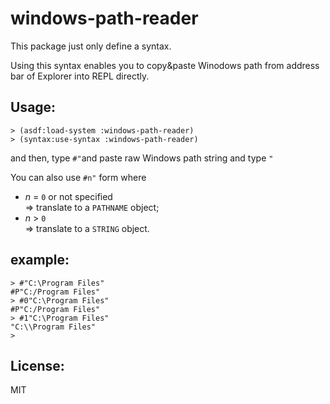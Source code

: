 # windows-path-reader

This package just only define a syntax.

Using this syntax enables you to copy&paste Winodows path from address bar of Explorer into REPL directly.

## Usage:

	> (asdf:load-system :windows-path-reader)
	> (syntax:use-syntax :windows-path-reader)

and then, type `#"`and paste raw Windows path string and type `"`

You can also use `#n"` form where

* *n* = `0` or not specified  
	=> translate to a `PATHNAME` object;
* *n* > `0`  
	=> translate to a `STRING` object.

## example:

    > #"C:\Program Files"
    #P"C:/Program Files"
    > #0"C:\Program Files"
    #P"C:/Program Files"
    > #1"C:\Program Files"
    "C:\\Program Files"
    >

## License:
MIT
